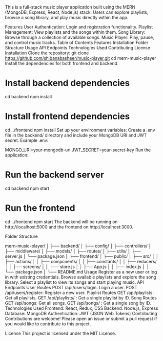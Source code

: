This is a full-stack music player application built using the MERN (MongoDB, Express, React, Node.js) stack. Users can explore playlists, browse a song library, and play music directly within the app.

Features
User Authentication: Login and registration functionality.
Playlist Management: View playlists and the songs within them.
Song Library: Browse through a collection of available songs.
Music Player: Play, pause, and control music tracks.
Table of Contents
Features
Installation
Folder Structure
Usage
API Endpoints
Technologies Used
Contributing
License
Installation
Clone the repository:
git clone https://github.com/shibanabasheer/music-player.git
cd mern-music-player
Install the dependencies for both frontend and backend:

# Install backend dependencies
cd backend
npm install

# Install frontend dependencies
cd ../frontend
npm install
Set up your environment variables:
Create a .env file in the backend/ directory and include your MongoDB URI and JWT secret.
Example .env:

MONGO_URI=your-mongodb-uri
JWT_SECRET=your-secret-key
Run the application:

# Run the backend server
cd backend
npm start

# Run the frontend
cd ../frontend
npm start
The backend will be running on http://localhost:5000 and the frontend on http://localhost:3000.

Folder Structure

mern-music-player/
│
├── backend/
│   ├── config/
│   ├── controllers/
│   ├── middleware/
│   ├── models/
│   ├── routes/
│   ├── utils/
│   ├── server.js
│   └── package.json
│
├── frontend/
│   ├── public/
│   ├── src/
│   │   ├── actions/
│   │   ├── components/
│   │   ├── constants/
│   │   ├── reducers/
│   │   ├── screens/
│   │   ├── store.js
│   │   ├── App.js
│   │   ├── index.js
│   │   └── package.json
│
└── README.md
Usage
Register as a new user or log in with existing credentials.
Browse available playlists and explore the song library.
Select a playlist to view its songs and start playing music.
API Endpoints
User Routes
POST /api/users/login: Login a user.
POST /api/users/register: Register a new user.
Playlist Routes
GET /api/playlists: Get all playlists.
GET /api/playlists/
: Get a single playlist by ID.
Song Routes
GET /api/songs: Get all songs.
GET /api/songs/
: Get a single song by ID.
Technologies Used
Frontend: React, Redux, CSS
Backend: Node.js, Express
Database: MongoDB
Authentication: JWT (JSON Web Tokens)
Contributing
Contributions are welcome! Please open an issue or submit a pull request if you would like to contribute to this project.

License
This project is licensed under the MIT License.